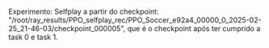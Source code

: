 Experimento: Selfplay a partir do checkpoint: "/root/ray_results/PPO_selfplay_rec/PPO_Soccer_e92a4_00000_0_2025-02-25_21-46-03/checkpoint_000005", que é o checkpoint após ter cumprido a task 0 e task 1.





